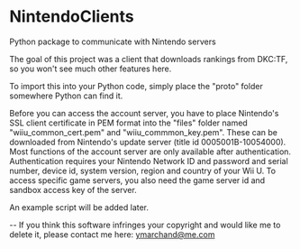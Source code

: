 # NintendoClients
Python package to communicate with Nintendo servers

The goal of this project was a client that downloads rankings from DKC:TF, so you won't see much other features here.

To import this into your Python code, simply place the "proto" folder somewhere Python can find it.

Before you can access the account server, you have to place Nintendo's SSL client certificate in PEM format into the "files" folder named "wiiu_common_cert.pem" and "wiiu_commmon_key.pem". These can be downloaded from Nintendo's update server (title id 0005001B-10054000). Most functions of the account server are only available after authentication. Authentication requires your Nintendo Network ID and password and serial number, device id, system version, region and country of your Wii U. To access specific game servers, you also need the game server id and sandbox access key of the server.

An example script will be added later.

--
If you think this software infringes your copyright and would like me to delete it, please contact me here: ymarchand@me.com
